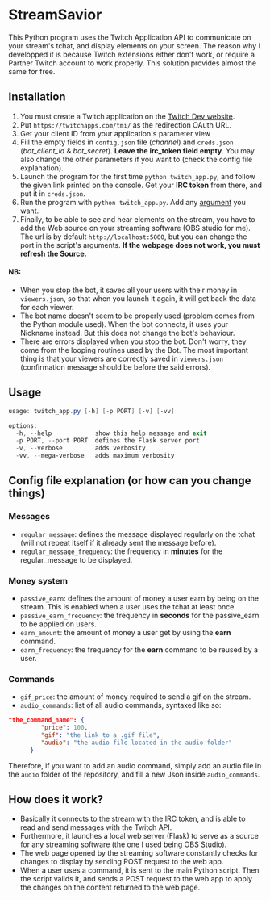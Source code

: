 # StreamSavior

This Python program uses the Twitch Application API to communicate on your stream's tchat, and display elements on your screen. The reason why I developped it is because Twitch extensions either don't work, or require a Partner Twitch account to work properly. This solution provides almost the same for free.

## Installation

1. You must create a Twitch application on the [Twitch Dev website](https://dev.twitch.tv/console/apps/).
2. Put `https://twitchapps.com/tmi/` as the redirection OAuth URL.
3. Get your client ID from your application's parameter view
4. Fill the empty fields in `config.json` file (*channel*) and `creds.json` (*bot_client_id* & *bot_secret*). **Leave the irc_token field empty**. You may also change the other parameters if you want to (check the config file explanation).
5. Launch the program for the first time `python twitch_app.py`, and follow the given link printed on the console. Get your **IRC token** from there, and put it in `creds.json`.
6. Run the program with `python twitch_app.py`. Add any [argument](#usage) you want.
7. Finally, to be able to see and hear elements on the stream, you have to add the Web source on your streaming software (OBS studio for me). The url is by default `http://localhost:5000`, but you can change the port in the script's arguments. **If the webpage does not work, you must refresh the Source.**

#### **NB:**
- When you stop the bot, it saves all your users with their money in `viewers.json`, so that when you launch it again, it will get back the data for each viewer.
- The bot name doesn't seem to be properly used (problem comes from the Python module used). When the bot connects, it uses your Nickname instead. But this does not change the bot's behaviour.
- There are errors displayed when you stop the bot. Don't worry, they come from the looping routines used by the Bot. The most important thing is that your viewers are correctly saved in `viewers.json` (confirmation message should be before the said errors).

## Usage

```powershell
usage: twitch_app.py [-h] [-p PORT] [-v] [-vv]

options:
  -h, --help            show this help message and exit
  -p PORT, --port PORT  defines the Flask server port
  -v, --verbose         adds verbosity
  -vv, --mega-verbose   adds maximum verbosity
```

## Config file explanation (or how can you change things)

### Messages
- `regular_message`: defines the message displayed regularly on the tchat (will not repeat itself if it already sent the message before).
- `regular_message_frequency`: the frequency in **minutes** for the regular_message to be displayed.

### Money system
- `passive_earn`: defines the amount of money a user earn by being on the stream. This is enabled when a user uses the tchat at least once.
- `passive_earn_frequency`: the frequency in **seconds** for the passive_earn to be applied on users.
- `earn_amount`: the amount of money a user get by using the **earn** command.
- `earn_frequency`: the frequency for the **earn** command to be reused by a user.

### Commands
- `gif_price`: the amount of money required to send a gif on the stream.
- `audio_commands`: list of all audio commands, syntaxed like so:
```json
"the_command_name": {
         "price": 100,
         "gif": "the link to a .gif file",
         "audio": "the audio file located in the audio folder"
      }
```

Therefore, if you want to add an audio command, simply add an audio file in the `audio` folder of the repository, and fill a new Json inside `audio_commands`.

## How does it work?

- Basically it connects to the stream with the IRC token, and is able to read and send messages with the Twitch API.
- Furthermore, it launches a local web server (Flask) to serve as a source for any streaming software (the one I used being OBS Studio).
- The web page opened by the streaming software constantly checks for changes to display by sending POST request to the web app.
- When a user uses a command, it is sent to the main Python script. Then the script valids it, and sends a POST request to the web app to apply the changes on the content returned to the web page.